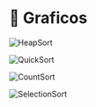 # :file_folder: Graficos
 
 ![HeapSort](https://github.com/Leslym03/EDA/blob/master/AlgoritmosOrdenamiento/Comparaciones/Graficos/png/HeapSort.png) 

 ![QuickSort](https://github.com/Leslym03/EDA/blob/master/AlgoritmosOrdenamiento/Comparaciones/Graficos/png/QuickSort.png) 

 ![CountSort](https://github.com/Leslym03/EDA/blob/master/AlgoritmosOrdenamiento/Comparaciones/Graficos/png/CountSort.png) 
 
 ![SelectionSort](https://github.com/Leslym03/EDA/blob/master/AlgoritmosOrdenamiento/Comparaciones/Graficos/png/SelectionSort.png) 
